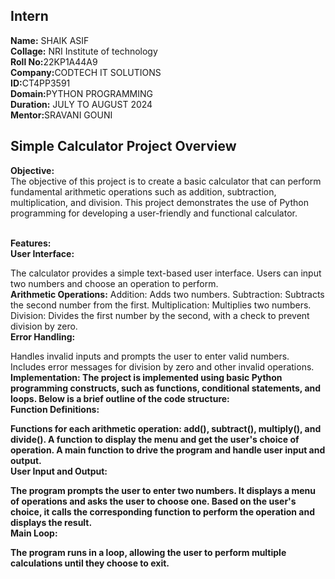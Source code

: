 <h2>Intern</h2>
<b>Name:</b> SHAIK ASIF<br>
<b>Collage:</b> NRI Institute of technology<BR>
<b>Roll No:</b>22KP1A44A9<BR>
<b>Company:</b>CODTECH IT SOLUTIONS<BR>
<b>ID:</b>CT4PP3591<BR>
<b>Domain:</b>PYTHON PROGRAMMING<BR>
<b>Duration:</b> JULY TO AUGUST 2024<BR>
<b>Mentor:</b>SRAVANI GOUNI<BR>

<h2>Simple Calculator Project Overview</h2>
<b>Objective:</b><br>
The objective of this project is to create a basic calculator that can perform fundamental arithmetic operations such as addition, subtraction, multiplication, and division. This project demonstrates the use of Python programming for developing a user-friendly and functional calculator.<br><br>

<b>Features:</b><br>
<b>User Interface:</b>

The calculator provides a simple text-based user interface.
Users can input two numbers and choose an operation to perform.<bR>
<b>Arithmetic Operations:</b>
Addition: Adds two numbers.
Subtraction: Subtracts the second number from the first.
Multiplication: Multiplies two numbers.
Division: Divides the first number by the second, with a check to prevent division by zero.<br>
<b>Error Handling:</b>

Handles invalid inputs and prompts the user to enter valid numbers.
Includes error messages for division by zero and other invalid operations.<br>
<b>Implementation:<b>
The project is implemented using basic Python programming constructs, such as functions, conditional statements, and loops. Below is a brief outline of the code structure:
<br>
<b>Function Definitions:<b>

Functions for each arithmetic operation: add(), subtract(), multiply(), and divide().
A function to display the menu and get the user's choice of operation.
A main function to drive the program and handle user input and output.<br>
<b>User Input and Output:</b>

The program prompts the user to enter two numbers.
It displays a menu of operations and asks the user to choose one.
Based on the user's choice, it calls the corresponding function to perform the operation and displays the result.<br>
<b>Main Loop:<b>

The program runs in a loop, allowing the user to perform multiple calculations until they choose to exit.<br>

